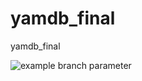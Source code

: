 # yamdb_final
yamdb_final

![example branch parameter](https://github.com/github/docs/actions/workflows/main.yml/badge.svg?branch=feature-1)